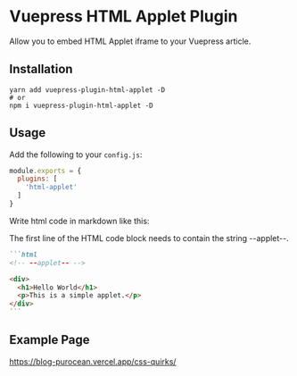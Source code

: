 # Vuepress HTML Applet Plugin

Allow you to embed HTML Applet iframe to your Vuepress article.

## Installation

```shell
yarn add vuepress-plugin-html-applet -D
# or
npm i vuepress-plugin-html-applet -D
```

## Usage

Add the following to your `config.js`:

```js
module.exports = {
  plugins: [
    'html-applet'
  ]
}
```

Write html code in markdown like this:

The first line of the HTML code block needs to contain the string --applet--.

~~~markdown
```html
<!-- --applet-- -->

<div>
  <h1>Hello World</h1>
  <p>This is a simple applet.</p>
</div>
```
~~~

## Example Page

https://blog-purocean.vercel.app/css-quirks/

